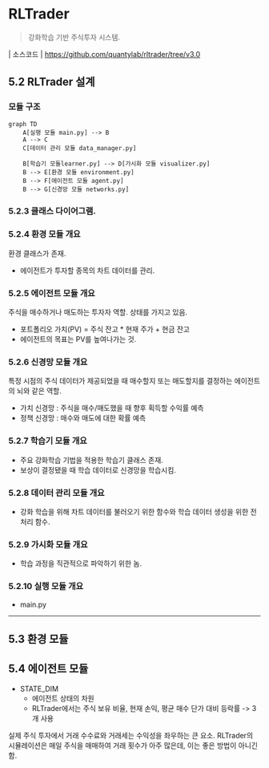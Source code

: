# RLTrader
> 강화학습 기반 주식투자 시스템.

| 소스코드
| https://github.com/quantylab/rltrader/tree/v3.0

## 5.2 RLTrader 설계
### 모듈 구조
```mermaid
graph TD
    A[실행 모듈 main.py] --> B
    A --> C
    C[데이터 관리 모듈 data_manager.py]

    B[학습기 모듈learner.py] --> D[가시화 모듈 visualizer.py]
    B --> E[환경 모듈 environment.py]
    B --> F[에이전트 모듈 agent.py]
    B --> G[신경망 모듈 networks.py]
```

### 5.2.3 클래스 다이어그램.

### 5.2.4 환경 모듈 개요
환경 클래스가 존재.
- 에이전트가 투자할 종목의 차트 데이터를 관리.

### 5.2.5 에이전트 모듈 개요
주식을 매수하거나 매도하는 투자자 역할.
상태를 가지고 있음.
- 포트폴리오 가치(PV) = 주식 잔고 * 현재 주가 + 현금 잔고
- 에이전트의 목표는 PV를 높여나가는 것.

### 5.2.6 신경망 모듈 개요
특정 시점의 주식 데이터가 제공되었을 때 매수할지 또는 매도할지를 결정하는 에이전트의 뇌와 같은 역할.
- 가치 신경망 : 주식을 매수/매도했을 때 향후 획득할 수익률 예측
- 정책 신경망 : 매수와 매도에 대한 확률 예측

### 5.2.7 학습기 모듈 개요
- 주요 강화학습 기법을 적용한 학습기 클래스 존재.
- 보상이 결정됐을 때 학습 데이터로 신경망을 학습시킴.

### 5.2.8 데이터 관리 모듈 개요
- 강화 학습을 위해 차트 데이터를 불러오기 위한 함수와 학습 데이터 생성을 위한 전처리 함수.

### 5.2.9 가시화 모듈 개요
- 학습 과정을 직관적으로 파악하기 위한 놈.

### 5.2.10 실행 모듈 개요
- main.py

---

## 5.3 환경 모듈

## 5.4 에이전트 모듈
- STATE_DIM
    - 에이전트 상태의 차원
    - RLTrader에서는 주식 보유 비율, 현재 손익, 평균 매수 단가 대비 등락률 -> 3개 사용

실제 주식 투자에서 거래 수수료와 거래세는 수익성을 좌우하는 큰 요소.
RLTrader의 시뮬레이션은 매일 주식을 매매하여 거래 횟수가 아주 많은데, 이는 좋은 방법이 아니긴 함.

